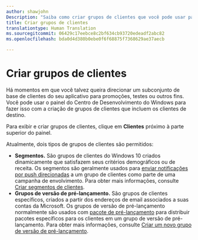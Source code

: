 ```yaml
---
author: shawjohn
Description: "Saiba como criar grupos de clientes que você pode usar para direcionar um subconjunto de base de clientes do seu aplicativo para promoções, testes ou outros fins."
title: Criar grupos de clientes
translationtype: Human Translation
ms.sourcegitcommit: 06429c17eebce8c2bf634cb93720edeadf2abc82
ms.openlocfilehash: bda0d4d380b0ebe0f6f68875f7368629ae37aecb

---
```


# Criar grupos de clientes

Há momentos em que você talvez queira direcionar um subconjunto de base de clientes do seu aplicativo para promoções, testes ou outros fins. Você pode usar o painel do Centro de Desenvolvimento do Windows para fazer isso com a criação de grupos de clientes que incluem os clientes de destino.

Para exibir e criar grupos de clientes, clique em **Clientes** próximo à parte superior do painel.

Atualmente, dois tipos de grupos de clientes são permitidos:

- **Segmentos.** São grupos de clientes do Windows 10 criados dinamicamente que satisfazem seus critérios demográficos ou de receita. Os segmentos são geralmente usados para [enviar notificações por push direcionadas](send-push-notifications-to-your-apps-customers.md) a um grupo de clientes como parte de uma campanha de envolvimento. Para obter mais informações, consulte [Criar segmentos de clientes](create-customer-segments.md).
- **Grupos de versão de pré-lançamento.** São grupos de clientes específicos, criados a partir dos endereços de email associados a suas contas da Microsoft. Os grupos de versão de pré-lançamento normalmente são usados com [pacote de pré-lançamento](package-flights.md) para distribuir pacotes específicos para os clientes em um grupo de versão de pré-lançamento. Para obter mais informações, consulte [Criar um novo grupo de versão de pré-lançamento](package-flights.md#create-a-new-flight-group).



<!--HONumber=Nov16_HO1-->



